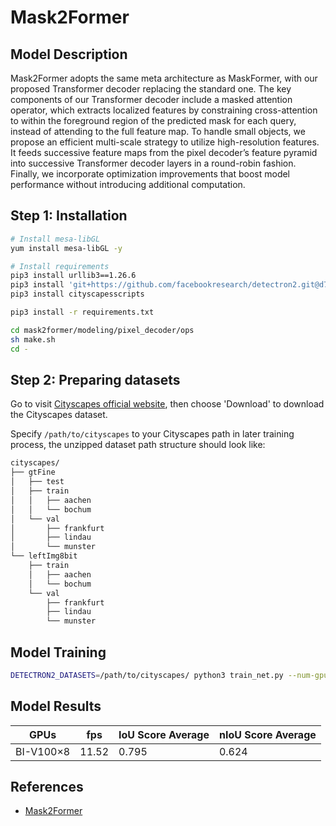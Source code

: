 # Mask2Former

## Model Description

Mask2Former adopts the same meta architecture as MaskFormer, with our proposed Transformer decoder replacing the standard one. The key components of our Transformer decoder include a masked attention operator, which extracts localized features by constraining cross-attention to within the foreground region of the predicted mask for each query, instead of attending to the full feature map. To handle small objects, we propose an efficient multi-scale strategy to utilize high-resolution features. It feeds successive feature maps from the pixel decoder’s feature pyramid into successive Transformer decoder layers in a round-robin fashion. Finally, we incorporate optimization improvements that boost model performance without introducing additional computation.

## Step 1: Installation

```bash
# Install mesa-libGL
yum install mesa-libGL -y

# Install requirements
pip3 install urllib3==1.26.6
pip3 install 'git+https://github.com/facebookresearch/detectron2.git@d779ea63faa54fe42b9b4c280365eaafccb280d6'
pip3 install cityscapesscripts

pip3 install -r requirements.txt

cd mask2former/modeling/pixel_decoder/ops
sh make.sh
cd -
```

## Step 2: Preparing datasets

Go to visit [Cityscapes official website](https://www.cityscapes-dataset.com/), then choose 'Download' to download the Cityscapes dataset.

Specify `/path/to/cityscapes` to your Cityscapes path in later training process, the unzipped dataset path structure should look like:

```bash
cityscapes/
├── gtFine
│   ├── test
│   ├── train
│   │   ├── aachen
│   │   └── bochum
│   └── val
│       ├── frankfurt
│       ├── lindau
│       └── munster
└── leftImg8bit
    ├── train
    │   ├── aachen
    │   └── bochum
    └── val
        ├── frankfurt
        ├── lindau
        └── munster
```

## Model Training

```bash
DETECTRON2_DATASETS=/path/to/cityscapes/ python3 train_net.py --num-gpus 8 --config-file configs/cityscapes/semantic-segmentation/maskformer2_R50_bs16_90k.yaml 1> train_mask2former.log 2> train_mask2former_error.log & tail -f train_mask2former.log
```

## Model Results

|GPUs|    fps       |       IoU Score Average   | nIoU Score Average    |
| ---           | ---                       | ---                   | ---               |
|    BI-V100×8 |  11.52                | 0.795            |  0.624       |

## References

- [Mask2Former](https://github.com/facebookresearch/Mask2Former)
